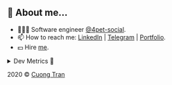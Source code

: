 ## 🦄 About me...

- 🧑🏻‍💻 Software engineer [@4pet-social](https://github.com/4pet-social).
- 📫 How to reach me: [LinkedIn](https://linkedin.com/in/103cuong) | [Telegram](https://t.me/cuong103) | [Portfolio](https://103cuong.github.io/).
- 💵 Hire [me](mailto:103cuong@gmail.com).

<details><summary>Dev Metrics 💅</summary>

<!--START_SECTION:waka-->
![Profile Views](http://img.shields.io/badge/Profile%20Views-53-blue)

![Lines of code](https://img.shields.io/badge/From%20Hello%20World%20I%27ve%20Written-16.0%20million%20lines%20of%20code-blue)

**🐱 My Github Data** 

> 🏆 2,381 Contributions in the Year 2020
 > 
> 📦 503.0 kB Used in Github's Storage 
 > 
> 💼 Opted to Hire
 > 
> 📜 157 Public Repositories
 > 
> 🔑 0 Private Repository 
 > 
**I'm a Night 🦉** 

```text
🌞 Morning    45 commits     ██░░░░░░░░░░░░░░░░░░░░░░░   10.23% 
🌆 Daytime    133 commits    ███████░░░░░░░░░░░░░░░░░░   30.23% 
🌃 Evening    158 commits    █████████░░░░░░░░░░░░░░░░   35.91% 
🌙 Night      104 commits    ██████░░░░░░░░░░░░░░░░░░░   23.64%

```
📅 **I'm Most Productive on Thursday** 

```text
Monday       52 commits     ███░░░░░░░░░░░░░░░░░░░░░░   11.82% 
Tuesday      68 commits     ███░░░░░░░░░░░░░░░░░░░░░░   15.45% 
Wednesday    40 commits     ██░░░░░░░░░░░░░░░░░░░░░░░   9.09% 
Thursday     104 commits    ██████░░░░░░░░░░░░░░░░░░░   23.64% 
Friday       59 commits     ███░░░░░░░░░░░░░░░░░░░░░░   13.41% 
Saturday     51 commits     ███░░░░░░░░░░░░░░░░░░░░░░   11.59% 
Sunday       66 commits     ███░░░░░░░░░░░░░░░░░░░░░░   15.0%

```


📊 **This Week I Spent My Time On** 

```text
⌚︎ Time Zone: Asia/Ho_Chi_Minh

💬 Programming Languages: 
TypeScript               23 hrs 49 mins      ██████████████░░░░░░░░░░░   56.11% 
YAML                     6 hrs 29 mins       ███░░░░░░░░░░░░░░░░░░░░░░   15.3% 
JSON                     4 hrs 23 mins       ██░░░░░░░░░░░░░░░░░░░░░░░   10.36% 
Markdown                 3 hrs 22 mins       ██░░░░░░░░░░░░░░░░░░░░░░░   7.96% 
GraphQL                  1 hr 22 mins        ░░░░░░░░░░░░░░░░░░░░░░░░░   3.24%

🔥 Editors: 
WebStorm                 34 hrs 5 mins       ████████████████████░░░░░   80.27% 
VS Code                  8 hrs 10 mins       ████░░░░░░░░░░░░░░░░░░░░░   19.26% 
DataGrip                 7 mins              ░░░░░░░░░░░░░░░░░░░░░░░░░   0.31% 
Sublime Text             4 mins              ░░░░░░░░░░░░░░░░░░░░░░░░░   0.17%

```

**I Mostly Code in TypeScript** 

```text
TypeScript               44 repos            ███████████░░░░░░░░░░░░░░   44.44% 
JavaScript               25 repos            ██████░░░░░░░░░░░░░░░░░░░   25.25% 
Go                       18 repos            ████░░░░░░░░░░░░░░░░░░░░░   18.18% 
Shell                    3 repos             ░░░░░░░░░░░░░░░░░░░░░░░░░   3.03% 
Dart                     2 repos             ░░░░░░░░░░░░░░░░░░░░░░░░░   2.02%

```



<!--END_SECTION:waka-->
</details>

2020 © [Cuong Tran](https://github.com/103cuong)
